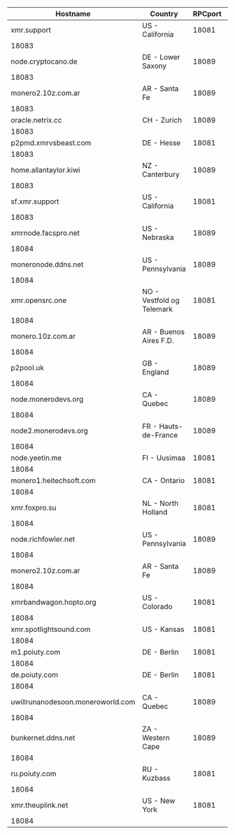 Hostname | Country | RPCport | P2Pport
--- | --- | --- | ---
xmr.support | US - California | 18081
 | 18083
node.cryptocano.de | DE - Lower Saxony | 18089
 | 18083
monero2.10z.com.ar | AR - Santa Fe | 18089
 | 18083
oracle.netrix.cc | CH - Zurich | 18089
 | 18083
p2pmd.xmrvsbeast.com | DE - Hesse | 18081
 | 18083
home.allantaylor.kiwi | NZ - Canterbury | 18089
 | 18083
sf.xmr.support | US - California | 18081
 | 18083
xmrnode.facspro.net | US - Nebraska | 18089
 | 18084
moneronode.ddns.net | US - Pennsylvania | 18089
 | 18084
xmr.opensrc.one | NO - Vestfold og Telemark | 18081
 | 18084
monero.10z.com.ar | AR - Buenos Aires F.D. | 18089
 | 18084
p2pool.uk | GB - England | 18089
 | 18084
node.monerodevs.org | CA - Quebec | 18089
 | 18084
node2.monerodevs.org | FR - Hauts-de-France | 18089
 | 18084
node.yeetin.me | FI - Uusimaa | 18081
 | 18084
monero1.heitechsoft.com | CA - Ontario | 18081
 | 18084
xmr.foxpro.su | NL - North Holland | 18081
 | 18084
node.richfowler.net | US - Pennsylvania | 18089
 | 18084
monero2.10z.com.ar | AR - Santa Fe | 18089
 | 18084
xmrbandwagon.hopto.org | US - Colorado | 18081
 | 18084
xmr.spotlightsound.com | US - Kansas | 18081
 | 18084
m1.poiuty.com | DE - Berlin | 18081
 | 18084
de.poiuty.com | DE - Berlin | 18081
 | 18084
uwillrunanodesoon.moneroworld.com | CA - Quebec | 18089
 | 18084
bunkernet.ddns.net | ZA - Western Cape | 18089
 | 18084
ru.poiuty.com | RU - Kuzbass | 18081
 | 18084
xmr.theuplink.net | US - New York | 18081
 | 18084
